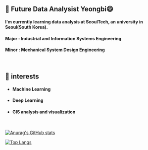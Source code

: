 ## 🌱 Future Data Analysist Yeongbi😄

#### I'm currently learning data analysis at SeoulTech, an university in Seoul(South Korea).
#### Major : Industrial and Information Systems Engineering
#### Minor : Mechanical System Design Engineering
<br>

## 🌱 interests


 - #### Machine Learning
 - #### Deep Learning
 - #### GIS analysis and visualization 


<br>

[![Anurag's GitHub stats](https://github-readme-stats.vercel.app/api?username=Yeongbi-Na)](https://github.com/anuraghazra/github-readme-stats)


[![Top Langs](https://github-readme-stats.vercel.app/api/top-langs/?username=anuraghazra&layout=compact)](https://github.com/anuraghazra/github-readme-stats)

<!--
**Yeongbi-Na/Yeongbi-Na** is a ✨ _special_ ✨ repository because its `README.md` (this file) appears on your GitHub profile.

Here are some ideas to get you started:

- 🔭 I’m currently working on ...
- 🌱 I’m currently learning ...
- 👯 I’m looking to collaborate on ...
- 🤔 I’m looking for help with ...
- 💬 Ask me about ...
- 📫 How to reach me: ...
- 😄 Pronouns: ...
- ⚡ Fun fact: ...
-->

